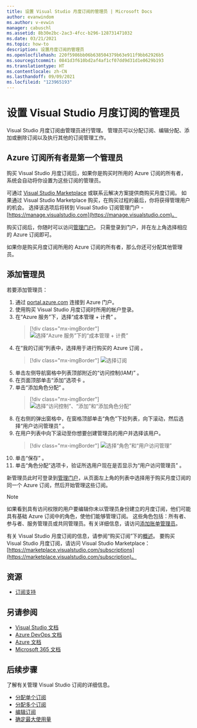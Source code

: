 ```yaml
---
title: 设置 Visual Studio 月度订阅的管理员 | Microsoft Docs
author: evanwindom
ms.author: v-evwin
manager: cabuschl
ms.assetid: 8b30e2bc-2ac3-4fcc-b296-128731471032
ms.date: 03/21/2021
ms.topic: how-to
description: 设置月度订阅的管理员
ms.openlocfilehash: 220f5986bb06b638504379b63e911f9bb62926b5
ms.sourcegitcommit: 0841d3f610bd2af4af1cf07dd9d31d1e0629b193
ms.translationtype: HT
ms.contentlocale: zh-CN
ms.lasthandoff: 09/09/2021
ms.locfileid: "123965193"
---
```

# <a name="set-up-admins-for-visual-studio-monthly-subscriptions"></a>设置 Visual Studio 月度订阅的管理员

Visual Studio 月度订阅由管理员进行管理。 管理员可以分配订阅、编辑分配、添加或删除订阅以及执行其他的订阅管理工作。

## <a name="the-azure-subscription-owner-is-the-first-admin"></a>Azure 订阅所有者是第一个管理员

购买 Visual Studio 月度订阅后，如果你是购买时所用的 Azure 订阅的所有者，系统会自动将你设置为这些订阅的管理员。

可通过 [Visual Studio Marketplace](https://marketplace.visualstudio.com/subscriptions) 或联系云解决方案提供商购买月度订阅。 如果通过 Visual Studio Marketplace 购买，在购买过程的最后，你将获得管理用户的机会。 选择该选项后将转到 Visual Studio 订阅管理门户 - [https://manage.visualstudio.com](https://manage.visualstudio.com)。

购买订阅后，你随时可以访问[管理门户](https://manage.visualstudio.com)。 只需登录到门户，并在左上角选择相应的 Azure 订阅即可。

如果你是购买月度订阅所用的 Azure 订阅的所有者，那么你还可分配其他管理员。

## <a name="add-admins"></a>添加管理员

若要添加管理员：

1. 通过 [portal.azure.com](https://portal.azure.com) 连接到 Azure 门户。
2. 使用购买 Visual Studio 月度订阅时所用的帐户登录。
3. 在“Azure 服务”下，选择“成本管理 + 计费”   。
   > [!div class="mx-imgBorder"]
   > ![选择“Azure 服务”下的“成本管理 + 计费”](_img/cloud-admin/azure-cost-billing.png "从 Azure 服务组中选择“成本管理”")
4. 在“我的订阅”列表中，选择用于进行购买的 Azure 订阅  。
   > [!div class="mx-imgBorder"]
   > ![选择订阅](_img/cloud-admin/subscription-list.png "选择要用于购买的 Azure 订阅。")
5. 单击左侧导航窗格中列表顶部附近的“访问控制(IAM)”  。
6. 在页面顶部单击“添加”选项卡  。
7. 单击“添加角色分配”  。
   > [!div class="mx-imgBorder"]
   > ![选择“访问控制”、“添加”和“添加角色分配”](_img/cloud-admin/access-control-add.png "从左侧列表中选择“访问控制”，然后选择“添加”。")
8. 在右侧的弹出窗格中，在窗格顶部单击“角色”下拉列表，向下滚动，然后选择“用户访问管理员”   。
9. 在用户列表中向下滚动至你想要创建管理员的用户并选择该用户。 
   > [!div class="mx-imgBorder"]
   > ![选择“角色”和“用户访问管理”](_img/cloud-admin/add-role-user-access-admin.png "依次选择“角色”、“用户访问管理员”，然后选择要使其成为管理员的用户的名称。")
10. 单击“保存”  。
11. 单击“角色分配”选项卡，验证所选用户现在是否显示为“用户访问管理员”  。

新管理员此时可登录到[管理门户](https://manage.visualstudio.com)，从页面左上角的列表中选择用于购买月度订阅的同一个 Azure 订阅，然后开始管理这些订阅。

> [!NOTE]
> 如果看到具有访问权限的用户要编辑你未以管理员身份建立的月度订阅，他们可能具有基础 Azure 订阅中的角色，使他们能够管理订阅。 这些角色包括：所有者、参与者、服务管理员或共同管理员。有关详细信息，请访问[添加账单管理员](/azure/devops/organizations/billing/add-backup-billing-managers)。

有关 Visual Studio 月度订阅的信息，请参阅“购买订阅”下的[概述](vscloud-overview.md)。 要购买 Visual Studio 月度订阅，请访问 Visual Studio Marketplace：[https://marketplace.visualstudio.com/subscriptions](https://marketplace.visualstudio.com/subscription)。

## <a name="resources"></a>资源
- [订阅支持](https://aka.ms/vsadminhelp)

## <a name="see-also"></a>另请参阅
- [Visual Studio 文档](/visualstudio/)
- [Azure DevOps 文档](/azure/devops/)
- [Azure 文档](/azure/)
- [Microsoft 365 文档](/microsoft-365/)

## <a name="next-steps"></a>后续步骤
了解有关管理 Visual Studio 订阅的详细信息。
- [分配单个订阅](assign-license.md)
- [分配多个订阅](assign-license-bulk.md)
- [编辑订阅](edit-license.md)
- [确定最大使用量](maximum-usage.md)